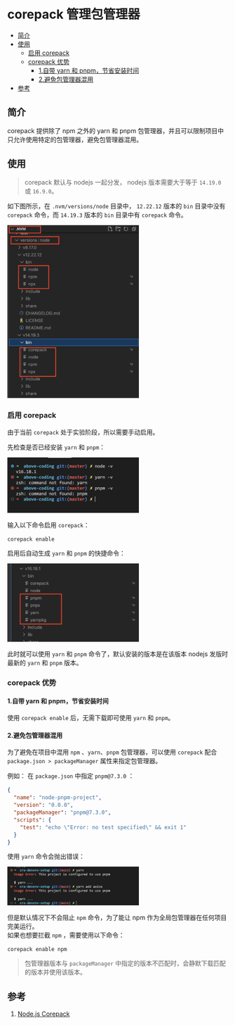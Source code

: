 # corepack 管理包管理器

- [简介](#简介)
- [使用](#使用)
  - [启用 corepack](#启用-corepack)
  - [corepack 优势](#corepack-优势)
    - [1.自带 yarn 和 pnpm，节省安装时间](#1自带-yarn-和-pnpm节省安装时间)
    - [2.避免包管理器混用](#2避免包管理器混用)
- [参考](#参考)

<style>
  img {
    max-width: 300px;
  }
</style>

## 简介

corepack 提供除了 npm 之外的 yarn 和 pnpm 包管理器，并且可以限制项目中只允许使用特定的包管理器，避免包管理器混用。

## 使用

> corepack 默认与 nodejs 一起分发， nodejs 版本需要大于等于 `14.19.0` 或 `16.9.0`。

如下图所示，在 `.nvm/versions/node` 目录中， `12.22.12` 版本的 `bin` 目录中没有 `corepack` 命令，而 `14.19.3` 版本的 `bin` 目录中有 `corepack` 命令。

![corepack 命令](assets/bin_corepack.png)

### 启用 corepack

由于当前 `corepack` 处于实验阶段，所以需要手动启用。

先检查是否已经安装 `yarn` 和 `pnpm`：

![检查是否安装 yarn 或 pnpm](assets/check-yarn-and-pnpm.png)

输入以下命令启用 `corepack`：

```sh
corepack enable
```

启用后自动生成 `yarn` 和 `pnpm` 的快捷命令：

![启用corepack 后](assets/corepack-enabled.png)

此时就可以使用 `yarn` 和 `pnpm` 命令了，默认安装的版本是在该版本 nodejs 发版时最新的 `yarn` 和 `pnpm` 版本。

### corepack 优势

#### 1.自带 yarn 和 pnpm，节省安装时间

使用 `corepack enable` 后，无需下载即可使用 `yarn` 和 `pnpm`。

#### 2.避免包管理器混用

为了避免在项目中混用 `npm` 、`yarn`、`pnpm` 包管理器，可以使用 `corepack` 配合 `package.json > packageManager` 属性来指定包管理器。

例如： 在 `package.json` 中指定 `pnpm@7.3.0` ：

```json
{
  "name": "node-pnpm-project",
  "version": "0.0.0",
  "packageManager": "pnpm@7.3.0",
  "scripts": {
    "test": "echo \"Error: no test specified\" && exit 1"
  }
}
```

使用 `yarn` 命令会抛出错误：

![使用非指定的包管理器会报错](assets/throw-error-when-using-wrong-pkgmgr.png)

但是默认情况下不会阻止 `npm` 命令，为了能让 npm 作为全局包管理器在任何项目完美运行。  
如果也想要拦截 `npm` ，需要使用以下命令：

```sh
corepack enable npm
```

> 包管理器版本与 `packageManager` 中指定的版本不匹配时，会静默下载匹配的版本并使用该版本。

## 参考

1. [Node.js Corepack](https://juejin.cn/post/7111998050184200199)
